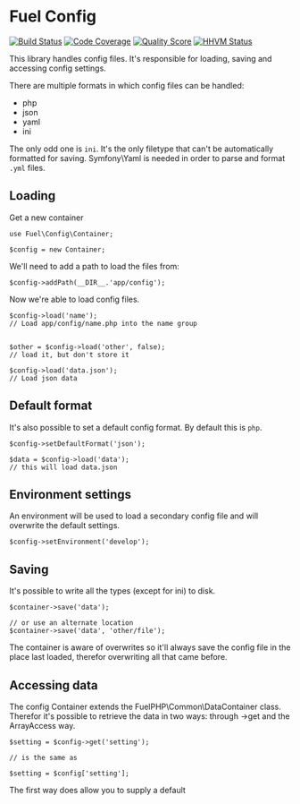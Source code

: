 # Fuel Config

[![Build Status](https://img.shields.io/travis/fuelphp/config.svg?style=flat-square)](https://travis-ci.org/fuelphp/config)
[![Code Coverage](https://img.shields.io/scrutinizer/coverage/g/fuelphp/config.svg?style=flat-square)](https://scrutinizer-ci.com/g/fuelphp/config)
[![Quality Score](https://img.shields.io/scrutinizer/g/fuelphp/config.svg?style=flat-square)](https://scrutinizer-ci.com/g/fuelphp/config)
[![HHVM Status](https://img.shields.io/hhvm/fuelphp/config.svg?style=flat-square)](http://hhvm.h4cc.de/package/fuelphp/config)


This library handles config files. It's responsible for loading, saving and accessing config settings.

There are multiple formats in which config files can be handled:

- php
- json
- yaml
- ini

The only odd one is `ini`. It's the only filetype that can't be automatically formatted for saving. Symfony\Yaml is needed in order to parse and format `.yml` files.


## Loading

Get a new container

```
use Fuel\Config\Container;

$config = new Container;
```

We'll need to add a path to load the files from:

```
$config->addPath(__DIR__.'app/config');
```

Now we're able to load config files.

```
$config->load('name');
// Load app/config/name.php into the name group


$other = $config->load('other', false);
// load it, but don't store it

$config->load('data.json');
// Load json data
```


## Default format

It's also possible to set a default config format. By default this is `php`.

```
$config->setDefaultFormat('json');

$data = $config->load('data');
// this will load data.json
```


## Environment settings

An environment will be used to load a secondary config file and will overwrite the default settings.

```
$config->setEnvironment('develop');
```


## Saving

It's possible to write all the types (except for ini) to disk.

```
$container->save('data');

// or use an alternate location
$container->save('data', 'other/file');
```

The container is aware of overwrites so it'll always save the config file in the place last loaded, therefor overwriting all that came before.


## Accessing data

The config Container extends the FuelPHP\Common\DataContainer class. Therefor it's possible to retrieve the data in two ways: through ->get and the ArrayAccess way.

```
$setting = $config->get('setting');

// is the same as

$setting = $config['setting'];
```

The first way does allow you to supply a default

